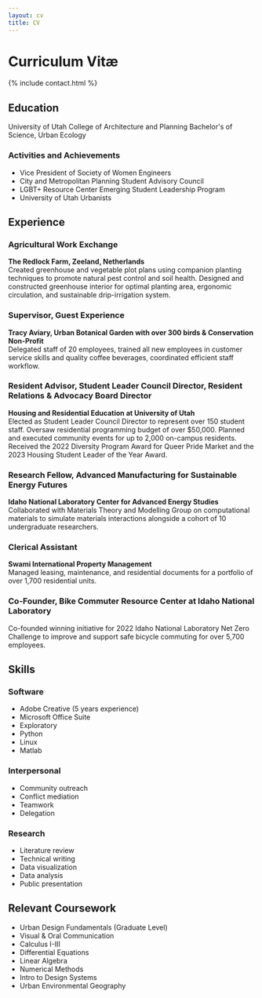 ```yaml
---
layout: cv
title: CV
---
```


# Curriculum Vitæ

{% include contact.html %}

## Education
University of Utah College of Architecture and Planning
Bachelor's of Science, Urban Ecology

### Activities and Achievements
- Vice President of Society of Women Engineers
- City and Metropolitan Planning Student Advisory Council
- LGBT+ Resource Center Emerging Student Leadership Program
- University of Utah Urbanists

## Experience

### Agricultural Work Exchange 
**The Redlock Farm, Zeeland, Netherlands**  
Created greenhouse and vegetable plot plans using companion planting techniques to promote natural pest control and soil health. Designed and constructed greenhouse interior for optimal planting area, ergonomic circulation, and sustainable drip-irrigation system.

### Supervisor, Guest Experience
**Tracy Aviary, Urban Botanical Garden with over 300 birds & Conservation Non-Profit**  
Delegated staff of 20 employees, trained all new employees in customer service skills and quality coffee beverages, coordinated efficient staff workflow.

### Resident Advisor, Student Leader Council Director, Resident Relations & Advocacy Board Director
**Housing and Residential Education at University of Utah**  
Elected as Student Leader Council Director to represent over 150 student staff. Oversaw residential programming budget of over $50,000. Planned and executed community events for up to 2,000 on-campus residents. Received the 2022 Diversity Program Award for Queer Pride Market and the 2023 Housing Student Leader of the Year Award.

### Research Fellow, Advanced Manufacturing for Sustainable Energy Futures
**Idaho National Laboratory Center for Advanced Energy Studies**  
Collaborated with Materials Theory and Modelling Group on computational materials to simulate materials interactions alongside a cohort of 10 undergraduate researchers.

### Clerical Assistant
**Swami International Property Management**  
Managed leasing, maintenance, and residential documents for a portfolio of over 1,700 residential units.

### Co-Founder, Bike Commuter Resource Center at Idaho National Laboratory
Co-founded winning initiative for 2022 Idaho National Laboratory Net Zero Challenge to improve and support safe bicycle commuting for over 5,700 employees.

## Skills

### Software
- Adobe Creative (5 years experience)
- Microsoft Office Suite
- Exploratory
- Python
- Linux
- Matlab 
### Interpersonal
- Community outreach
- Conflict mediation
- Teamwork
- Delegation
### Research
- Literature review
- Technical writing
- Data visualization
- Data analysis
- Public presentation

## Relevant Coursework
- Urban Design Fundamentals (Graduate Level)
- Visual & Oral Communication
- Calculus I-III
- Differential Equations
- Linear Algebra
- Numerical Methods
- Intro to Design Systems
- Urban Environmental Geography



